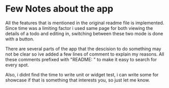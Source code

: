 # Few Notes about the app

All the features that is mentioned in the original readme file is implemented. 
Since time was a limiting factor i used same page for both viewing the details of a todo
and editing in, switching between these two mode is done with a button.

There are several parts of the app that the descision to do something may not be clear
so ive added a few lines of comment to explain my reasons. All these comments prefixed with
"README: " to make it easy to search for every spot.

Also, i didnt find the time to write unit or widget test, i can write some for showcase if 
that is something that interests you, so just let me know.